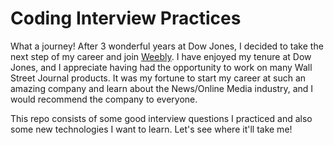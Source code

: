 # Coding Interview Practices

What a journey! After 3 wonderful years at Dow Jones, I decided to take the next step of my career and join [Weebly](https://www.weebly.com/). I have enjoyed my tenure at Dow Jones, and I appreciate having had the opportunity to work on many Wall Street Journal products. It was my fortune to start my career at such an amazing company and learn about the News/Online Media industry, and I would recommend the company to everyone.

This repo consists of some good interview questions I practiced and also some new technologies I want to learn. Let's see where it'll take me!